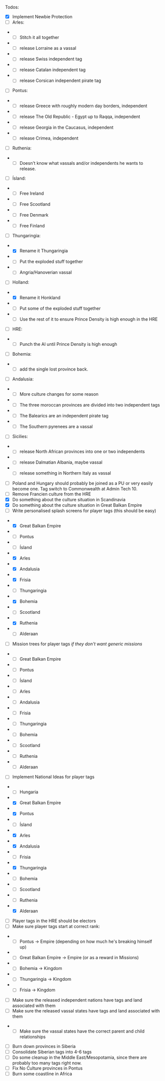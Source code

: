 Todos:
- [X] Implement Newbie Protection
- [ ] Arles:
- - [ ] Stitch it all together 
- - [ ] release Lorraine as a vassal
- - [ ] release Swiss independent tag
- - [ ] release Catalan independent tag
- - [ ] release Corsican independent pirate tag
- [ ] Pontus:
- - [ ] release Greece with roughly modern day borders, independent
- - [ ] release The Old Republic - Egypt up to Raqqa, independent
- - [ ] release Georgia in the Caucasus, independent
- - [ ] release Crimea, independent
- [ ] Ruthenia:
- - [ ] Doesn't know what vassals and/or independents he wants to release.
- [ ] Ísland:
- - [ ] Free Ireland
- - [ ] Free Scootland
- - [ ] Free Denmark
- - [ ] Free Finland
- [ ] Thungaringia:
- - [X] Rename it Thungaringia
- - [ ] Put the exploded stuff together
- - [ ] Angria/Hanoverian vassal
- [ ] Holland:
- - [X] Rename it Honkland
- - [ ] Put some of the exploded stuff together
- - [ ] Use the rest of it to ensure Prince Density is high enough in the HRE
- [ ] HRE:
- - [ ] Punch the AI until Prince Density is high enough
- [ ] Bohemia:
- - [ ] add the single lost province back. 
- [ ] Andalusia:
- - [ ] More culture changes for some reason
- - [ ] The three moroccan provinces are divided into two independent tags
- - [ ] The Balearics are an independent pirate tag
- - [ ] The Southern pyrenees are a vassal
- [ ] Sicilies:
- - [ ] release North African provinces into one or two independents
- - [ ] release Dalmatian Albania, maybe vassal
- - [ ] release something in Northern Italy as vassal
- [ ] Poland and Hungary should probably be joined as a PU or very easily become one. Tag switch to Commonwealth at Admin Tech 10.
- [ ] Remove Francien culture from the HRE
- [X] Do something about the culture situation in Scandinavia
- [X] Do something about the culture situation in Great Balkan Empire
- [ ] Write personalised splash screens for player tags (this should be easy)
-  - [X] Great Balkan Empire
-  - [ ] Pontus
-  - [ ] Ísland
-  - [X] Arles
-  - [X] Andalusia
-  - [X] Frisia
-  - [ ] Thungaringia
-  - [X] Bohemia
-  - [ ] Scootland
-  - [X] Ruthenia
-  - [ ] Alderaan
- [ ] Mission trees for player tags _if they don't want generic missions_
-  - [ ] Great Balkan Empire
-  - [ ] Pontus
-  - [ ] Ísland
-  - [ ] Arles
-  - [ ] Andalusia
-  - [ ] Frisia
-  - [ ] Thungaringia
-  - [ ] Bohemia
-  - [ ] Scootland
-  - [ ] Ruthenia
-  - [ ] Alderaan
-  [ ] Implement National Ideas for player tags
-  - [ ] Hungaria
-  - [X] Great Balkan Empire
-  - [X] Pontus
-  - [ ] Ísland
-  - [X] Arles
-  - [X] Andalusia
-  - [ ] Frisia
-  - [X] Thungaringia
-  - [ ] Bohemia
-  - [ ] Scootland
-  - [ ] Ruthenia
-  - [X] Alderaan
- [ ] Player tags in the HRE should be electors
- [ ] Make sure player tags start at correct rank:
- - [ ] Pontus -> Empire (depending on how much he's breaking himself up)
- - [ ] Great Balkan Empire -> Empire (or as a reward in Missions)
- - [ ] Bohemia -> Kingdom
- - [ ] Thungaringia -> Kingdom
- - [ ] Frisia -> Kingdom
- [ ] Make sure the released independent nations have tags and land associated with them
- [ ] Make sure the released vassal states have tags and land associated with them
- - [ ] Make sure the vassal states have the correct parent and child relationships
- [ ] Burn down provinces in Siberia
- [ ] Consolidate Siberian tags into 4-6 tags
- [ ] Do some cleanup in the Middle East/Mesopotamia, since there are probably too many tags right now.
- [ ] Fix No Culture provinces in Pontus
- [ ] Burn some coastline in Africa
